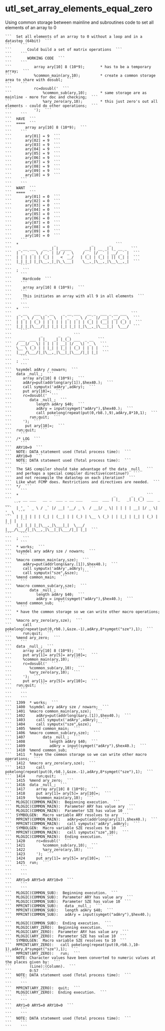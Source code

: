 # utl_set_array_elements_equal_zero
Using common storage between mainline and subroutines code to set all elements of an array to 0

    ```  Set all elements of an array to 0 without a loop and in a datastep (64bit)  ```
    ```    ```
    ```       Could build a set of matrix operations  ```
    ```    ```
    ```       WORKING CODE  ```
    ```    ```
    ```          array ary[10] 8 (10*9);       * has to be a temporary array;  ```
    ```          %common_main(ary,10);         * create a common storage area to share with dosubl;  ```
    ```    ```
    ```          rc=dosubl('  ```
    ```              %common_sub(ary,10);      * same storage are as mainline - more for doc and checking;  ```
    ```              %ary_zero(ary,10);        * this just zero's out all elements - could do other operations;  ```
    ```          ');  ```
    ```    ```
    ```  HAVE  ```
    ```  ====  ```
    ```      array ary[10] 8 (10*9);  ```
    ```    ```
    ```      ary[01] = 9  ```
    ```      ary[02] = 9  ```
    ```      ary[03] = 9  ```
    ```      ary[04] = 9  ```
    ```      ary[05] = 9  ```
    ```      ary[06] = 9  ```
    ```      ary[07] = 9  ```
    ```      ary[08] = 9  ```
    ```      ary[09] = 9  ```
    ```      ary[10] = 9  ```
    ```    ```
    ```    ```
    ```  WANT  ```
    ```  ====  ```
    ```      ary[01] = 0  ```
    ```      ary[02] = 0  ```
    ```      ary[03] = 0  ```
    ```      ary[04] = 0  ```
    ```      ary[05] = 0  ```
    ```      ary[06] = 0  ```
    ```      ary[07] = 0  ```
    ```      ary[08] = 0  ```
    ```      ary[09] = 0  ```
    ```      ary[10] = 0  ```
    ```    ```
    ```  *                _                _       _  ```
    ```   _ __ ___   __ _| | _____      __| | __ _| |_ __ _  ```
    ```  | '_ ` _ \ / _` | |/ / _ \    / _` |/ _` | __/ _` |  ```
    ```  | | | | | | (_| |   <  __/   | (_| | (_| | || (_| |  ```
    ```  |_| |_| |_|\__,_|_|\_\___|    \__,_|\__,_|\__\__,_|  ```
    ```    ```
    ```  ;  ```
    ```    ```
    ```     Hardcode  ```
    ```    ```
    ```     array ary[10] 8 (10*9);  ```
    ```    ```
    ```     This initiates an array with all 9 in all elements  ```
    ```    ```
    ```    ```
    ```  *  ```
    ```   _ __   ___  _ __    _ __ ___   __ _  ___ _ __ ___  ```
    ```  | '_ \ / _ \| '_ \  | '_ ` _ \ / _` |/ __| '__/ _ \  ```
    ```  | | | | (_) | | | | | | | | | | (_| | (__| | | (_) |  ```
    ```  |_| |_|\___/|_| |_| |_| |_| |_|\__,_|\___|_|  \___/  ```
    ```    ```
    ```             _       _   _  ```
    ```   ___  ___ | |_   _| |_(_) ___  _ __  ```
    ```  / __|/ _ \| | | | | __| |/ _ \| '_ \  ```
    ```  \__ \ (_) | | |_| | |_| | (_) | | | |  ```
    ```  |___/\___/|_|\__,_|\__|_|\___/|_| |_|  ```
    ```    ```
    ```  ;  ```
    ```    ```
    ```  %symdel adAry / nowarn;  ```
    ```  data _null_;  ```
    ```     array ary[10] 8 (10*9);  ```
    ```     adAry=put(addrlong(ary[1]),$hex40.);  ```
    ```     call symputx('adAry',adAry);  ```
    ```     put ary[10]=;  ```
    ```     rc=dosubl('  ```
    ```        data _null_;  ```
    ```           length adAry $40;  ```
    ```           adAry = input(symget("adAry"),$hex40.);  ```
    ```           call pokelong(repeat(put(0,rb8.),9),adAry,8*10,1);  ```
    ```        run;quit;  ```
    ```     ');  ```
    ```      put ary[10]=;  ```
    ```  run;quit;  ```
    ```    ```
    ```  /* LOG  ```
    ```    ```
    ```  ARY10=9  ```
    ```  NOTE: DATA statement used (Total process time):  ```
    ```  ARY10=0  ```
    ```  NOTE: DATA statement used (Total process time):  ```
    ```    ```
    ```  The SAS compiler should take advantage of the data _null_  ```
    ```  and perhaps a special compiler directive(continue?)  ```
    ```  and not recompile the datastep on each iteration?  ```
    ```  Like what FCMP does. Restrictions and directives are needed.  ```
    ```  */  ```
    ```    ```
    ```  *                                           _       _   _  ```
    ```   _ __ ___   __ _  ___ _ __ ___    ___  ___ | |_   _| |_(_) ___  _ __  ```
    ```  | '_ ` _ \ / _` |/ __| '__/ _ \  / __|/ _ \| | | | | __| |/ _ \| '_ \  ```
    ```  | | | | | | (_| | (__| | | (_) | \__ \ (_) | | |_| | |_| | (_) | | | |  ```
    ```  |_| |_| |_|\__,_|\___|_|  \___/  |___/\___/|_|\__,_|\__|_|\___/|_| |_|  ```
    ```    ```
    ```  ;  ```
    ```    ```
    ```  * works;  ```
    ```  %symdel ary adAry sze / nowarn;  ```
    ```    ```
    ```  %macro common_main(ary,sze);  ```
    ```     adAry=put(addrlong(&ary.[1]),$hex40.);  ```
    ```     call symputx('adAry',adAry);  ```
    ```     call symputx("sze",&sze);  ```
    ```  %mend common_main;  ```
    ```    ```
    ```  %macro common_sub(ary,sze);  ```
    ```        data _null_;  ```
    ```           length adAry $40;  ```
    ```           adAry = input(symget("adAry"),$hex40.);  ```
    ```  %mend common_sub;  ```
    ```    ```
    ```  * have the common storage so we can write other macro operations;  ```
    ```  %macro ary_zero(ary,sze);  ```
    ```     call pokelong(repeat(put(0,rb8.),&sze.-1),adAry,8*symget("sze"),1);  ```
    ```     run;quit;  ```
    ```  %mend ary_zero;  ```
    ```    ```
    ```  data _null_;  ```
    ```     array ary[10] 8 (10*9);  ```
    ```     put ary[1]= ary[5]= ary[10]=;  ```
    ```     %common_main(ary,10);  ```
    ```     rc=dosubl('  ```
    ```        %common_sub(ary,10);  ```
    ```        %ary_zero(ary,10);  ```
    ```     ');  ```
    ```     put ary[1]= ary[5]= ary[10]=;  ```
    ```  run;quit;  ```
    ```    ```
    ```    ```
    ```    ```
    ```  1399  * works;  ```
    ```  1400  %symdel ary adAry sze / nowarn;  ```
    ```  1401  %macro common_main(ary,sze);  ```
    ```  1402     adAry=put(addrlong(&ary.[1]),$hex40.);  ```
    ```  1403     call symputx('adAry',adAry);  ```
    ```  1404     call symputx("sze",&sze);  ```
    ```  1405  %mend common_main;  ```
    ```  1406  %macro common_sub(ary,sze);  ```
    ```  1407        data _null_;  ```
    ```  1408           length adAry $40;  ```
    ```  1409           adAry = input(symget("adAry"),$hex40.);  ```
    ```  1410  %mend common_sub;  ```
    ```  1411  * have the common storage so we can write other macro operations;  ```
    ```  1412  %macro ary_zero(ary,sze);  ```
    ```  1413     call pokelong(repeat(put(0,rb8.),&sze.-1),adAry,8*symget("sze"),1);  ```
    ```  1414     run;quit;  ```
    ```  1415  %mend ary_zero;  ```
    ```  1416  data _null_;  ```
    ```  1417     array ary[10] 8 (10*9);  ```
    ```  1418     put ary[1]= ary[5]= ary[10]=;  ```
    ```  1419     %common_main(ary,10);  ```
    ```  MLOGIC(COMMON_MAIN):  Beginning execution.  ```
    ```  MLOGIC(COMMON_MAIN):  Parameter ARY has value ary  ```
    ```  MLOGIC(COMMON_MAIN):  Parameter SZE has value 10  ```
    ```  SYMBOLGEN:  Macro variable ARY resolves to ary  ```
    ```  MPRINT(COMMON_MAIN):   adAry=put(addrlong(ary[1]),$hex40.);  ```
    ```  MPRINT(COMMON_MAIN):   call symputx('adAry',adAry);  ```
    ```  SYMBOLGEN:  Macro variable SZE resolves to 10  ```
    ```  MPRINT(COMMON_MAIN):   call symputx("sze",10);  ```
    ```  MLOGIC(COMMON_MAIN):  Ending execution.  ```
    ```  1420     rc=dosubl('  ```
    ```  1421        %common_sub(ary,10);  ```
    ```  1422        %ary_zero(ary,10);  ```
    ```  1423     ');  ```
    ```  1424     put ary[1]= ary[5]= ary[10]=;  ```
    ```  1425  run;  ```
    ```    ```
    ```    ```
    ```    ```
    ```  ARY1=9 ARY5=9 ARY10=9  ```
    ```    ```
    ```    ```
    ```  MLOGIC(COMMON_SUB):  Beginning execution.  ```
    ```  MLOGIC(COMMON_SUB):  Parameter ARY has value ary  ```
    ```  MLOGIC(COMMON_SUB):  Parameter SZE has value 10  ```
    ```  MPRINT(COMMON_SUB):   data _null_;  ```
    ```  MPRINT(COMMON_SUB):   length adAry $40;  ```
    ```  MPRINT(COMMON_SUB):   adAry = input(symget("adAry"),$hex40.);  ```
    ```  MLOGIC(COMMON_SUB):  Ending execution.  ```
    ```  MLOGIC(ARY_ZERO):  Beginning execution.  ```
    ```  MLOGIC(ARY_ZERO):  Parameter ARY has value ary  ```
    ```  MLOGIC(ARY_ZERO):  Parameter SZE has value 10  ```
    ```  SYMBOLGEN:  Macro variable SZE resolves to 10  ```
    ```  MPRINT(ARY_ZERO):   call pokelong(repeat(put(0,rb8.),10-1),adAry,8*symget("sze"),1);  ```
    ```  MPRINT(ARY_ZERO):   run;  ```
    ```  NOTE: Character values have been converted to numeric values at the places given by:  ```
    ```        (Line):(Column).  ```
    ```        0:57  ```
    ```  NOTE: DATA statement used (Total process time):  ```
    ```    ```
    ```    ```
    ```  MPRINT(ARY_ZERO):  quit;  ```
    ```  MLOGIC(ARY_ZERO):  Ending execution.  ```
    ```    ```
    ```    ```
    ```  ARY1=0 ARY5=0 ARY10=0  ```
    ```    ```
    ```    ```
    ```  NOTE: DATA statement used (Total process time):  ```
    ```    ```
    ```    ```
